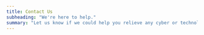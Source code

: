 ```yaml
---
title: Contact Us
subheading: "We're here to help."
summary: "Let us know if we could help you relieve any cyber or technology headaches."
---
```

